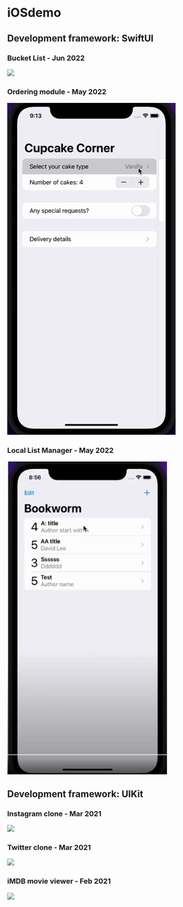 # iOSdemo

## Development framework: SwiftUI
<div>

  ### Bucket List - Jun 2022
<img src='https://github.com/davidseungjin/BucketList/blob/main/mapkit.gif' />

### Ordering module - May 2022
<img src='https://github.com/davidseungjin/CupcakeCorner/blob/main/cubcake.gif' />

### Local List Manager - May 2022
<img src='https://github.com/davidseungjin/BookWorm/blob/main/bookworm_pjt.gif' />
</div>
  
## Development framework: UIKit
<div>
  
### Instagram clone - Mar 2021
<img src='https://github.com/davidseungjin/Parstagram3/blob/main/Parstagram3-ver2.gif' />

### Twitter clone - Mar 2021
<img src='https://github.com/davidseungjin/twitterpart1and2/blob/master/HW4_1.gif' />

### iMDB movie viewer - Feb 2021
<img src='https://github.com/davidseungjin/dMovie/blob/main/ezgif.com-gif-maker.gif' />
</div>
